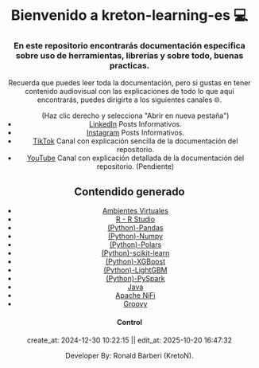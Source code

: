 <!DOCTYPE>
<head>
  
</head>
<body align="center">
  <h1 align="center">Bienvenido a kreton-learning-es 💻</h1>  
  <h3 align="center">En este repositorio encontrarás documentación especifica sobre uso de herramientas, librerías y sobre todo, buenas practicas.</h3>
  <p>
  Recuerda que puedes leer toda la documentación, pero si gustas en tener contenido audiovisual con las explicaciones de todo lo que aquí encontrarás, puedes dirigirte a los siguientes canales 🌐.    
  </p>
  <ul> (Haz clic derecho y selecciona "Abrir en nueva pestaña")
    <li>
      <a href="https://www.linkedin.com/in/ronald-eduardo-barberi-ria%C3%B1o-366a9b22b/", target="_blank">LinkedIn</a> Posts Informativos.
    </li>
    <li>
      <a href="https://www.instagram.com/kretonsky/", target="_blank">Instagram</a> Posts Informativos.
    </li>
    <li>
      <a href="https://www.tiktok.com/@kretonsky?is_from_webapp=1&sender_device=pc", target="_blank">TikTok</a> Canal con explicación sencilla de la documentación del repositorio.
    </li>
    <li>
      <a href="https://www.youtube.com/channel/UCdfWkqINHdzIdkgiuE9eLnQ", target="_blank">YouTube</a> Canal con explicación detallada de la documentación del repositorio. (Pendiente)
    </li>
  </ul>
  <h2>Contendido generado</h2>
  <ul>
    <li>
      <a href="https://github.com/RonaldBarberi/kreton-learning-es/blob/main/ambiente_virtual/ambientes_virtuales.md" target="_blank">Ambientes Virtuales</a>
    </li>
    <li>
      <a href="https://github.com/RonaldBarberi/kreton-learning-es/blob/main/r_rstudio/r_rstudio.md" target="_blank">R - R Studio</a>
    </li>
    <li>
      <a href="https://github.com/RonaldBarberi/kreton-learning-es/blob/main/py_pandas/pandas.md" target="_blank">(Python)-Pandas</a>
    </li>
    <li>
      <a href="https://github.com/RonaldBarberi/kreton-learning-es/blob/main/py_numpy/numpy.md" target="_blank">(Python)-Numpy</a>
    </li>
    <li>
      <a href="https://github.com/RonaldBarberi/kreton-learning-es/blob/main/py_polars/polars.md" target="_blank">(Python)-Polars</a>
    </li>
    <li>
      <a href="https://github.com/RonaldBarberi/kreton-learning-es/blob/main/py_scikit_learn/scikit-learn.md" target="_blank">(Python)-scikit-learn</a>
    </li>
    <li>
      <a href="https://github.com/RonaldBarberi/kreton-learning-es/blob/main/py_xgboost/xgboost.md" target="_blank">(Python)-XGBoost</a>
    </li>
    <li>
      <a href="https://github.com/RonaldBarberi/kreton-learning-es/blob/main/py_lightgmb/lightgmb.md" target="_blank">(Python)-LightGBM</a>
    </li>
    <li>
      <a href="https://github.com/RonaldBarberi/kreton-learning-es/blob/main/py_pyspark/pyspark.md" target="_blank">(Python)-PySpark</a>
    </li>
    <li>
      <a href="https://github.com/RonaldBarberi/kreton-learning-es/blob/main/java/java.md" target="_blank">Java</a>
    </li>
    <li>
      <a href="https://github.com/RonaldBarberi/kreton-learning-es/blob/main/apache_nifi/apache_nifi.md" target="_blank">Apache NiFi</a>
    </li>
    </li>
    <li>
      <a href="https://github.com/RonaldBarberi/kreton-learning-es/blob/main/groovy/groovy.md" target="_blank">Groovy</a>
    </li>
  </ul>
  <div align="center">
    <h4>Control</h4>
    <p>
      create_at: 2024-12-30 10:22:15 || edit_at: 2025-10-20 16:47:32
    </p>
  </div>
  <footer>
    Developer By: Ronald Barberi (KretoN).
  </footer>
</body>

